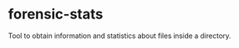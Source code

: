 forensic-stats
==============

Tool to obtain information and statistics about files inside a directory.

